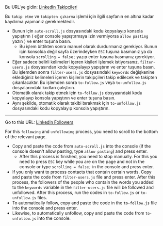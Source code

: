 
Bu URL'ye gidin: [LinkedIn Takipçileri](https://www.linkedin.com/mynetwork/network-manager/people-follow/followers/)

Bu `takip etme` ve `takipten çıkarma` işlemi için ilgili sayfanın en altına kadar kaydırma yapmanız gerekmektedir. 
- Bunun için `auto-scroll.js` dosyasındaki kodu kopyalayıp konsola yapıştırın ( eğer console yapıştırmaya izin vermiyorsa `allow pasting` yazın ) ve enter tuşuna basın.
    - Bu işlem bittikten sonra manuel olarak durdurmanız gerekiyor. Bunun için konsolda değil sayfa üzerindeyken `ESC` tuşuna basmanız ya da konsola `scrolling = false;` yazıp enter tuşuna basmanız gerekiyor.
- Eğer sadece belirli kelimeleri içeren kişileri işlemek istiyorsanız. `filter-users.js` dosyasından kodu kopyalayıp yapıştırın ve enter tuşuna basın. Bu işlemden sonra `filter-users.js` dosyasındaki `keywords` değişkenine eklediğiniz kelimeleri içeren kişilerin takipçileri takip edilecek ve takipten çıkarılacaktır. Bu işlemden sonra `to-follow.js` veya `to-unfollow.js` dosyalarındaki kodları çalıştırın.
- Otomatik olarak takip etmek için `to-follow.js` dosyasındaki kodu kopyalayıp konsola yapıştırın ve enter tuşuna basın.
- Aynı şekilde, otomatik olarak takibi bırakmak için `to-unfollow.js` dosyasındaki kodu kopyalayıp konsola yapıştırın.

---

Go to this URL: [LinkedIn Followers](https://www.linkedin.com/mynetwork/network-manager/people-follow/followers/)

For this `following` and `unfollowing` process, you need to scroll to the bottom of the relevant page. 
- Copy and paste the code from `auto-scroll.js` into the console (if the console doesn't allow pasting, type `allow pasting`) and press enter.
    - After this process is finished, you need to stop manually. For this you need to press `ESC` key while you are on the page and not in the console or type `scrolling = false;` in the console and press enter.
- If you only want to process contacts that contain certain words. Copy and paste the code from `filter-users.js` file and press enter. After this process, the followers of the people who contain the words you added to the `keywords` variable in the `filter-users.js` file will be followed and unfollowed. After this process, run the codes in `to-follow.js` or `to-unfollow.js` files.
- To automatically follow, copy and paste the code in the `to-follow.js` file into the console and press enter.
- Likewise, to automatically unfollow, copy and paste the code from `to-unfollow.js` into the console.
